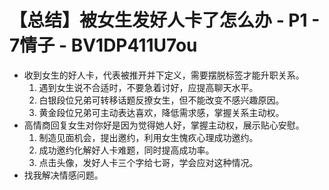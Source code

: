 # 【总结】被女生发好人卡了怎么办 - P1 - 7情子 - BV1DP411U7ou

-   收到女生的好人卡，代表被推开并下定义，需要摆脱标签才能升职关系。
    1.  遇到女生说不合适时，不要急着讨好，应提高聊天水平。
    2.  白银段位兄弟可转移话题反撩女生，但不能改变不感兴趣原因。
    3.  黄金段位兄弟可主动表达喜欢，降低需求感，掌握关系主动权。
-   高情商回复女生对你好是因为觉得她人好，掌握主动权，展示贴心安慰。
    1.  制造见面机会，提出邀约，利用女生愧疚心理成功邀约。
    2.  成功邀约化解好人卡难题，同时提高成功率。
    3.  点击头像，发好人卡三个字给七哥，学会应对这种情况。
-   找我解决情感问题。